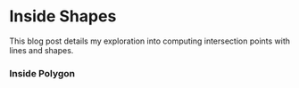 # Inside Shapes



This blog post details my exploration into computing intersection points with lines and shapes.

### Inside Polygon
